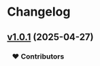 # Changelog


## [v1.0.1](https://github.com/mengyangdy/test/compare/undefined...v1.0.1) (2025-04-27)

### &nbsp;&nbsp;&nbsp;❤️ Contributors

